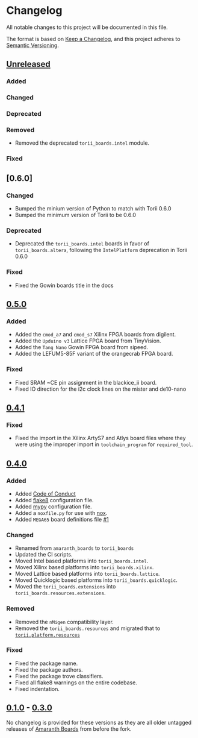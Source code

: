 # Changelog

All notable changes to this project will be documented in this file.

The format is based on [Keep a Changelog](https://keepachangelog.com/en/1.0.0/),
and this project adheres to [Semantic Versioning](https://semver.org/spec/v2.0.0.html).

<!--
Unreleased template stuff

## [Unreleased]
### Added
### Changed
### Deprecated
### Removed
### Fixed
### Security
-->

## [Unreleased]

### Added

### Changed

### Deprecated

### Removed

 - Removed the deprecated `torii_boards.intel` module.

### Fixed

## [0.6.0]

### Changed

 - Bumped the minium version of Python to match with Torii 0.6.0
 - Bumped the minimum version of Torii to be 0.6.0

### Deprecated

 - Deprecated the `torii_boards.intel` boards in favor of `torii_boards.altera`, following the `IntelPlatform` deprecation in Torii 0.6.0

### Fixed

 - Fixed the Gowin boards title in the docs

## [0.5.0]

### Added

 - Added the `cmod_a7` and `cmod_s7` Xilinx FPGA boards from digilent.
 - Added the `Upduino v3` Lattice FPGA board from TinyVision.
 - Added the `Tang Nano` Gowin FPGA board from sipeed.
 - Added the LEFUM5-85F variant of the orangecrab FPGA board.

### Fixed

 - Fixed SRAM ~CE pin assignment in the blackice_ii board.
 - Fixed IO direction for  the i2c clock lines on the mister and de10-nano

## [0.4.1]

### Fixed

 - Fixed the import in the Xilinx ArtyS7 and Atlys board files where they were using the improper import in `toolchain_program` for `required_tool`.
## [0.4.0]

### Added

- Added [Code of Conduct](https://github.com/shrine-maiden-heavy-industries/torii-boards/blob/main/CODE_OF_CONDUCT.md)
- Added [flake8](https://flake8.pycqa.org/en/latest/) configuration file.
- Added [mypy](http://mypy-lang.org/) configuration file.
- Added a `noxfile.py` for use with [nox](https://nox.thea.codes/en/stable/).
- Added `MEGA65` board definitions file [#1](https://github.com/shrine-maiden-heavy-industries/torii-boards/pull/1)

### Changed

- Renamed from `amaranth_boards` to `torii_boards`
- Updated the CI scripts.
- Moved Intel based platforms into `torii_boards.intel`.
- Moved Xilinx based platforms into `torii_boards.xilinx`.
- Moved Lattice based platforms into `torii_boards.lattice`.
- Moved Quicklogic based platforms into `torii_boards.quicklogic`.
- Moved the `torii_boards.extensions` into `torii_boards.resources.extensions`.

### Removed

- Removed the `nMigen` compatibility layer.
- Removed the `torii_boards.resources` and migrated that to [`torii.platform.resources`](https://github.com/shrine-maiden-heavy-industries/torii-hdl/tree/main/torii/platform/resources)

### Fixed

- Fixed the package name.
- Fixed the package authors.
- Fixed the package trove classifiers.
- Fixed all flake8 warnings on the entire codebase.
- Fixed indentation.

## [0.1.0] - [0.3.0]

No changelog is provided for these versions as they are all older untagged releases of [Amaranth Boards](https://github.com/amaranth-lang/amaranth-boards) from before the fork.


[unreleased]: https://github.com/shrine-maiden-heavy-industries/torii-hdl/compare/v0.6.0...main
[0.5.0]: https://github.com/shrine-maiden-heavy-industries/torii-hdl/compare/v0.5.0...v0.6.0
[0.4.1]: https://github.com/shrine-maiden-heavy-industries/torii-hdl/compare/v0.4.1...v0.5.0
[0.4.1]: https://github.com/shrine-maiden-heavy-industries/torii-hdl/compare/v0.4.0...v0.4.1
[0.4.0]: https://github.com/shrine-maiden-heavy-industries/torii-hdl/compare/amaranth-fork...v0.4.0
[0.3.0]: https://github.com/shrine-maiden-heavy-industries/torii-hdl/compare/amaranth-fork...main
[0.1.0]: https://github.com/shrine-maiden-heavy-industries/torii-hdl/compare/amaranth-fork...main
